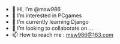 - 👋 Hi, I’m @msw986
- 👀 I’m interested in PCgames
- 🌱 I’m currently learning Django
- 💞️ I’m looking to collaborate on ...
- 📫 How to reach me : msw986@163.com

<!---
msw986/msw986 is a ✨ special ✨ repository because its `README.md` (this file) appears on your GitHub profile.
You can click the Preview link to take a look at your changes.
--->
